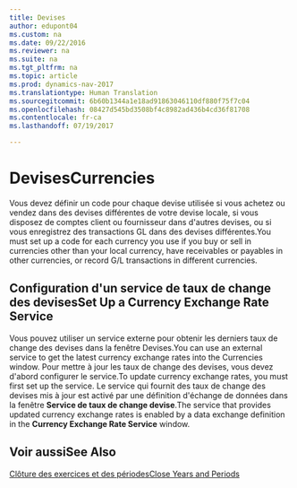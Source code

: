 ```yaml
---
title: Devises
author: edupont04
ms.custom: na
ms.date: 09/22/2016
ms.reviewer: na
ms.suite: na
ms.tgt_pltfrm: na
ms.topic: article
ms.prod: dynamics-nav-2017
ms.translationtype: Human Translation
ms.sourcegitcommit: 6b60b1344a1e18ad91863046110df880f75f7c04
ms.openlocfilehash: 08427d545bd3508bf4c8982ad436b4cd36f81708
ms.contentlocale: fr-ca
ms.lasthandoff: 07/19/2017

---
```


# <a name="currencies"></a><span data-ttu-id="6df33-102">Devises</span><span class="sxs-lookup"><span data-stu-id="6df33-102">Currencies</span></span>
<span data-ttu-id="6df33-103">Vous devez définir un code pour chaque devise utilisée si vous achetez ou vendez dans des devises différentes de votre devise locale, si vous disposez de comptes client ou fournisseur dans d'autres devises, ou si vous enregistrez des transactions GL dans des devises différentes.</span><span class="sxs-lookup"><span data-stu-id="6df33-103">You must set up a code for each currency you use if you buy or sell in currencies other than your local currency, have receivables or payables in other currencies, or record G/L transactions in different currencies.</span></span>  

## <a name="set-up-a-currency-exchange-rate-service"></a><span data-ttu-id="6df33-104">Configuration d'un service de taux de change des devises</span><span class="sxs-lookup"><span data-stu-id="6df33-104">Set Up a Currency Exchange Rate Service</span></span>
<span data-ttu-id="6df33-105">Vous pouvez utiliser un service externe pour obtenir les derniers taux de change des devises dans la fenêtre Devises.</span><span class="sxs-lookup"><span data-stu-id="6df33-105">You can use an external service to get the latest currency exchange rates into the Currencies window.</span></span> <span data-ttu-id="6df33-106">Pour mettre à jour les taux de change des devises, vous devez d'abord configurer le service.</span><span class="sxs-lookup"><span data-stu-id="6df33-106">To update currency exchange rates, you must first set up the service.</span></span>
<span data-ttu-id="6df33-107">Le service qui fournit des taux de change des devises mis à jour est activé par une définition d'échange de données dans la fenêtre **Service de taux de change devise**.</span><span class="sxs-lookup"><span data-stu-id="6df33-107">The service that provides updated currency exchange rates is enabled by a data exchange definition in the **Currency Exchange Rate Service** window.</span></span>  

## <a name="see-also"></a><span data-ttu-id="6df33-108">Voir aussi</span><span class="sxs-lookup"><span data-stu-id="6df33-108">See Also</span></span>
[<span data-ttu-id="6df33-109">Clôture des exercices et des périodes</span><span class="sxs-lookup"><span data-stu-id="6df33-109">Close Years and Periods</span></span>](year-close-years-periods.md)

